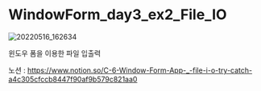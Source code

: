 # WindowForm_day3_ex2_File_IO

![20220516_162634](https://user-images.githubusercontent.com/58411932/168540694-8da2e888-188f-4c1d-bd68-21dd6ba82dec.jpg)

윈도우 폼을 이용한 파일 입출력

노션 : https://www.notion.so/C-6-Window-Form-App-_-file-i-o-try-catch-a4c305cfccb8447f90af9b579c821aa0
